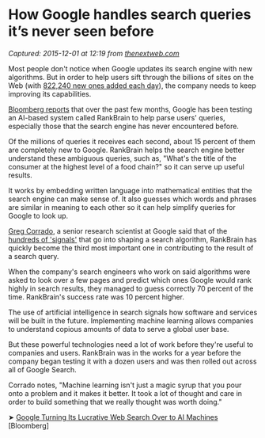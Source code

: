 # How Google handles search queries it’s never seen before

_Captured: 2015-12-01 at 12:19 from [thenextweb.com](http://thenextweb.com/google/2015/10/26/how-google-handles-search-queries-its-never-seen-before/)_

Most people don't notice when Google updates its search engine with new algorithms. But in order to help users sift through the billions of sites on the Web (with [822,240 new ones added each day](http://www.designbyconet.com/2014/06/ever-wondered-how-many-websites-are-created-every-minute/)), the company needs to keep improving its capabilities.

[Bloomberg reports](http://www.bloomberg.com/news/articles/2015-10-26/google-turning-its-lucrative-web-search-over-to-ai-machines) that over the past few months, Google has been testing an AI-based system called RankBrain to help parse users' queries, especially those that the search engine has never encountered before.

Of the millions of queries it receives each second, about 15 percent of them are completely new to Google. RankBrain helps the search engine better understand these ambiguous queries, such as, "What's the title of the consumer at the highest level of a food chain?" so it can serve up useful results.

It works by embedding written language into mathematical entities that the search engine can make sense of. It also guesses which words and phrases are similar in meaning to each other so it can help simplify queries for Google to look up.

[Greg Corrado](http://research.google.com/pubs/GregCorrado.html), a senior research scientist at Google said that of the [hundreds of 'signals'](http://backlinko.com/google-ranking-factors) that go into shaping a search algorithm, RankBrain has quickly become the third most important one in contributing to the result of a search query.

When the company's search engineers who work on said algorithms were asked to look over a few pages and predict which ones Google would rank highly in search results, they managed to guess correctly 70 percent of the time. RankBrain's success rate was 10 percent higher.

The use of artificial intelligence in search signals how software and services will be built in the future. Implementing machine learning allows companies to understand copious amounts of data to serve a global user base.

But these powerful technologies need a lot of work before they're useful to companies and users. RankBrain was in the works for a year before the company began testing it with a dozen users and was then rolled out across all of Google Search.

Corrado notes, "Machine learning isn't just a magic syrup that you pour onto a problem and it makes it better. It took a lot of thought and care in order to build something that we really thought was worth doing."

➤ [Google Turning Its Lucrative Web Search Over to AI Machines](http://www.bloomberg.com/news/articles/2015-10-26/google-turning-its-lucrative-web-search-over-to-ai-machines) [Bloomberg]
